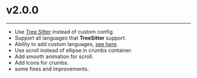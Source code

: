 # v2.0.0

---

- Use [Tree Sitter](https://tree-sitter.github.io/tree-sitter/) instead of custom config.
- Support all languages that **TreeSitter** support.
- Ability to add custom languages, [see here](./customLanguage.md).
- Use scroll instead of ellipse in crumbs container.
- Add smooth animation for scroll.
- Add Icons for crumbs.
- some fixes and improvements.